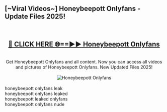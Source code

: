 <h2>[~Viral Videos~] Honeybeepott Onlyfans - Update Files 2025!</h2>
<br>
<div align="center">
<h2><a href="https://betterlinks.top/A2PfLJ" rel="nofollow">🔴 CLICK HERE 🌐==►► Honeybeepott Onlyfans</a></h2>
<br>
Get Honeybeepott Onlyfans and all content. Now you can access all videos and pictures of Honeybeepott Onlyfans. New Updated Files 2025!
<br>
<br>
<a href="https://betterlinks.top/A2PfLJ" rel="nofollow" data-target="animated-image.originalLink"><img src="https://i.ibb.co.com/WyWwxjT/player-gif2.gif" alt="Honeybeepott Onlyfans" style="max-width: 100%; display: inline-block;" data-target="animated-image.originalImage"></a>
</div>
<br>
honeybeepott onlyfans leak<br>
honeybeepott onlyfans leaked<br>
honeybeepott leaked onlyfans<br>
honeybeepott onlyfans nude